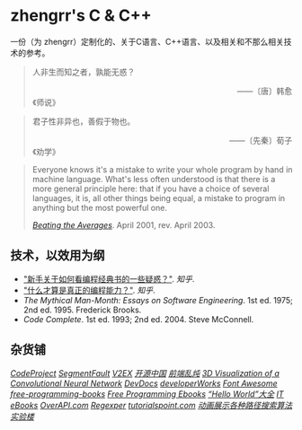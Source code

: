 # zhengrr's C & C++

一份（为 zhengrr）定制化的、关于C语言、C++语言、以及相关和不那么相关技术的参考。

> 人非生而知之者，孰能无惑？
>
> 　　　　　　　　　　　　　　　　　　　　　　　　　　——〔唐〕韩愈　《师说》

> 君子性非异也，善假于物也。
>
> 　　　　　　　　　　　　　　　　　　　　　　　　　——〔先秦〕荀子　《劝学》

> Everyone knows it's a mistake to write your whole program by hand in machine language.
> What's less often understood is that there is a more general principle here:
> that if you have a choice of several languages, it is, all other things being equal, a mistake to program in anything but the most powerful one.
>
> [*Beating the Averages*](http://paulgraham.com/avg.html). April 2001, rev. April 2003.

## 技术，以效用为纲

+ ["新手关于如何看编程经典书的一些疑惑？"](https://zhihu.com/question/26157282). *知乎*.
+ ["什么才算是真正的编程能力？"](https://zhihu.com/question/31034164). *知乎*.
+ *The Mythical Man-Month: Essays on Software Engineering*. 1st ed. 1975; 2nd ed. 1995. Frederick Brooks.
+ *Code Complete*. 1st ed. 1993; 2nd ed. 2004. Steve McConnell.

## 杂货铺

[*CodeProject*](https://codeproject.com/)
[*SegmentFault*](https://segmentfault.com/)
[*V2EX*](https://v2ex.com/)
[*开源中国*](http://oschina.net/)
[*前端乱炖*](http://html-js.com/)
[*3D Visualization of a Convolutional Neural Network*](http://scs.ryerson.ca/~aharley/vis/conv/)
[*DevDocs*](https://devdocs.io/)
[*developerWorks*](https://ibm.com/developerworks)
[*Font Awesome*](http://fontawesome.io/)
[*free-programming-books*](https://github.com/EbookFoundation/free-programming-books/)
[*Free Programming Ebooks*](http://oreilly.com/programming/free/)
[*“Hello World”大全*](http://netsmell.com/apps/helloworldcollection/)
[*IT eBooks*](http://it-ebooks.info/)
[*OverAPI.com*](http://overapi.com/)
[*Regexper*](https://regexper.com/)
[*tutorialspoint.com*](https://tutorialspoint.com/)
[*动画展示各种路径搜索算法*](http://webhek.com/post/pathfinding.html)
[*实验楼*](https://shiyanlou.com/)

